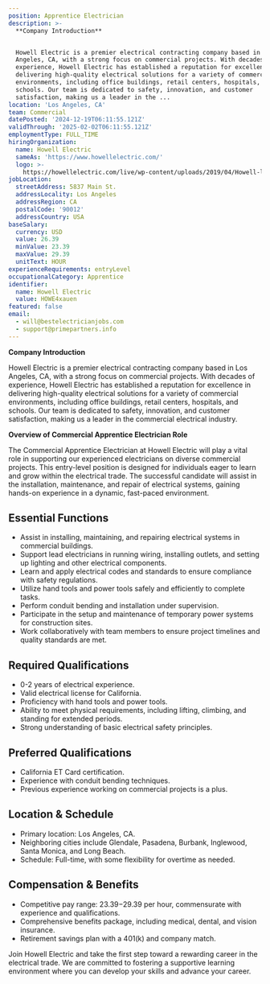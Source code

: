 ```yaml
---
position: Apprentice Electrician
description: >-
  **Company Introduction**


  Howell Electric is a premier electrical contracting company based in Los
  Angeles, CA, with a strong focus on commercial projects. With decades of
  experience, Howell Electric has established a reputation for excellence in
  delivering high-quality electrical solutions for a variety of commercial
  environments, including office buildings, retail centers, hospitals, and
  schools. Our team is dedicated to safety, innovation, and customer
  satisfaction, making us a leader in the ...
location: 'Los Angeles, CA'
team: Commercial
datePosted: '2024-12-19T06:11:55.121Z'
validThrough: '2025-02-02T06:11:55.121Z'
employmentType: FULL_TIME
hiringOrganization:
  name: Howell Electric
  sameAs: 'https://www.howellelectric.com/'
  logo: >-
    https://howellelectric.com/live/wp-content/uploads/2019/04/Howell-logo-img.png
jobLocation:
  streetAddress: 5837 Main St.
  addressLocality: Los Angeles
  addressRegion: CA
  postalCode: '90012'
  addressCountry: USA
baseSalary:
  currency: USD
  value: 26.39
  minValue: 23.39
  maxValue: 29.39
  unitText: HOUR
experienceRequirements: entryLevel
occupationalCategory: Apprentice
identifier:
  name: Howell Electric
  value: HOWE4xauen
featured: false
email:
  - will@bestelectricianjobs.com
  - support@primepartners.info
---
```




**Company Introduction**

Howell Electric is a premier electrical contracting company based in Los Angeles, CA, with a strong focus on commercial projects. With decades of experience, Howell Electric has established a reputation for excellence in delivering high-quality electrical solutions for a variety of commercial environments, including office buildings, retail centers, hospitals, and schools. Our team is dedicated to safety, innovation, and customer satisfaction, making us a leader in the commercial electrical industry.

**Overview of Commercial Apprentice Electrician Role**

The Commercial Apprentice Electrician at Howell Electric will play a vital role in supporting our experienced electricians on diverse commercial projects. This entry-level position is designed for individuals eager to learn and grow within the electrical trade. The successful candidate will assist in the installation, maintenance, and repair of electrical systems, gaining hands-on experience in a dynamic, fast-paced environment.

## Essential Functions

- Assist in installing, maintaining, and repairing electrical systems in commercial buildings.
- Support lead electricians in running wiring, installing outlets, and setting up lighting and other electrical components.
- Learn and apply electrical codes and standards to ensure compliance with safety regulations.
- Utilize hand tools and power tools safely and efficiently to complete tasks.
- Perform conduit bending and installation under supervision.
- Participate in the setup and maintenance of temporary power systems for construction sites.
- Work collaboratively with team members to ensure project timelines and quality standards are met.

## Required Qualifications

- 0-2 years of electrical experience.
- Valid electrical license for California.
- Proficiency with hand tools and power tools.
- Ability to meet physical requirements, including lifting, climbing, and standing for extended periods.
- Strong understanding of basic electrical safety principles.

## Preferred Qualifications

- California ET Card certification.
- Experience with conduit bending techniques.
- Previous experience working on commercial projects is a plus.

## Location & Schedule

- Primary location: Los Angeles, CA.
- Neighboring cities include Glendale, Pasadena, Burbank, Inglewood, Santa Monica, and Long Beach.
- Schedule: Full-time, with some flexibility for overtime as needed.

## Compensation & Benefits

- Competitive pay range: $23.39-$29.39 per hour, commensurate with experience and qualifications.
- Comprehensive benefits package, including medical, dental, and vision insurance.
- Retirement savings plan with a 401(k) and company match.

Join Howell Electric and take the first step toward a rewarding career in the electrical trade. We are committed to fostering a supportive learning environment where you can develop your skills and advance your career.
